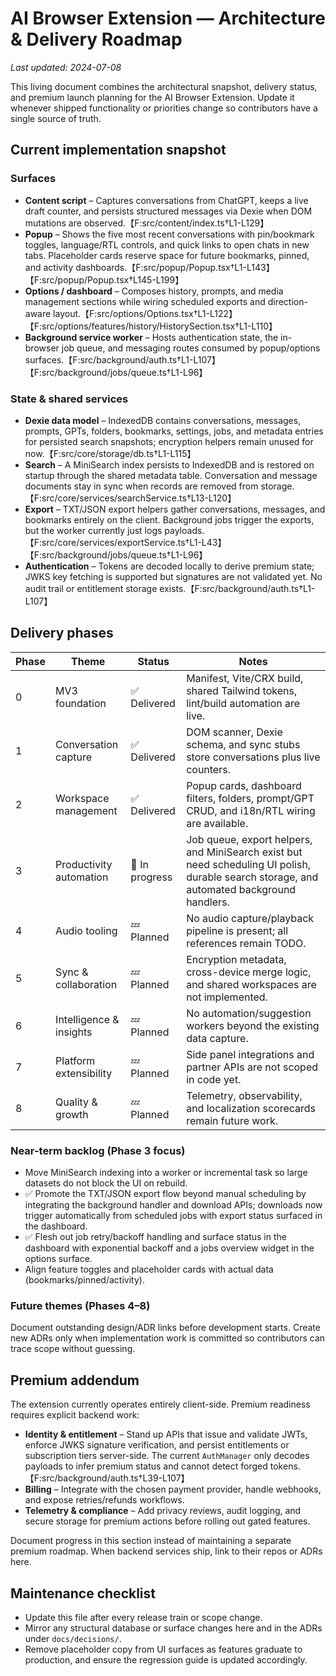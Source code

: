 # AI Browser Extension — Architecture & Delivery Roadmap

_Last updated: 2024-07-08_

This living document combines the architectural snapshot, delivery status, and premium launch planning for the AI Browser Extension. Update it whenever shipped functionality or priorities change so contributors have a single source of truth.

## Current implementation snapshot

### Surfaces
- **Content script** – Captures conversations from ChatGPT, keeps a live draft counter, and persists structured messages via Dexie when DOM mutations are observed.【F:src/content/index.ts†L1-L129】
- **Popup** – Shows the five most recent conversations with pin/bookmark toggles, language/RTL controls, and quick links to open chats in new tabs. Placeholder cards reserve space for future bookmarks, pinned, and activity dashboards.【F:src/popup/Popup.tsx†L1-L143】【F:src/popup/Popup.tsx†L145-L199】
- **Options / dashboard** – Composes history, prompts, and media management sections while wiring scheduled exports and direction-aware layout.【F:src/options/Options.tsx†L1-L122】【F:src/options/features/history/HistorySection.tsx†L1-L110】
- **Background service worker** – Hosts authentication state, the in-browser job queue, and messaging routes consumed by popup/options surfaces.【F:src/background/auth.ts†L1-L107】【F:src/background/jobs/queue.ts†L1-L96】

### State & shared services
- **Dexie data model** – IndexedDB contains conversations, messages, prompts, GPTs, folders, bookmarks, settings, jobs, and metadata entries for persisted search snapshots; encryption helpers remain unused for now.【F:src/core/storage/db.ts†L1-L115】
- **Search** – A MiniSearch index persists to IndexedDB and is restored on startup through the shared metadata table. Conversation and message documents stay in sync when records are removed from storage.【F:src/core/services/searchService.ts†L13-L120】
- **Export** – TXT/JSON export helpers gather conversations, messages, and bookmarks entirely on the client. Background jobs trigger the exports, but the worker currently just logs payloads.【F:src/core/services/exportService.ts†L1-L43】【F:src/background/jobs/queue.ts†L1-L96】
- **Authentication** – Tokens are decoded locally to derive premium state; JWKS key fetching is supported but signatures are not validated yet. No audit trail or entitlement storage exists.【F:src/background/auth.ts†L1-L107】

## Delivery phases

| Phase | Theme | Status | Notes |
| --- | --- | --- | --- |
| 0 | MV3 foundation | ✅ Delivered | Manifest, Vite/CRX build, shared Tailwind tokens, lint/build automation are live. |
| 1 | Conversation capture | ✅ Delivered | DOM scanner, Dexie schema, and sync stubs store conversations plus live counters. |
| 2 | Workspace management | ✅ Delivered | Popup cards, dashboard filters, folders, prompt/GPT CRUD, and i18n/RTL wiring are available. |
| 3 | Productivity automation | 🚧 In progress | Job queue, export helpers, and MiniSearch exist but need scheduling UI polish, durable search storage, and automated background handlers. |
| 4 | Audio tooling | 💤 Planned | No audio capture/playback pipeline is present; all references remain TODO. |
| 5 | Sync & collaboration | 💤 Planned | Encryption metadata, cross-device merge logic, and shared workspaces are not implemented. |
| 6 | Intelligence & insights | 💤 Planned | No automation/suggestion workers beyond the existing data capture. |
| 7 | Platform extensibility | 💤 Planned | Side panel integrations and partner APIs are not scoped in code yet. |
| 8 | Quality & growth | 💤 Planned | Telemetry, observability, and localization scorecards remain future work. |

### Near-term backlog (Phase 3 focus)
- Move MiniSearch indexing into a worker or incremental task so large datasets do not block the UI on rebuild.
- ✅ Promote the TXT/JSON export flow beyond manual scheduling by integrating the background handler and download APIs; downloads now trigger automatically from scheduled jobs with export status surfaced in the dashboard.
- ✅ Flesh out job retry/backoff handling and surface status in the dashboard with exponential backoff and a jobs overview widget in the options surface.
- Align feature toggles and placeholder cards with actual data (bookmarks/pinned/activity).

### Future themes (Phases 4–8)
Document outstanding design/ADR links before development starts. Create new ADRs only when implementation work is committed so contributors can trace scope without guessing.

## Premium addendum

The extension currently operates entirely client-side. Premium readiness requires explicit backend work:

- **Identity & entitlement** – Stand up APIs that issue and validate JWTs, enforce JWKS signature verification, and persist entitlements or subscription tiers server-side. The current `AuthManager` only decodes payloads to infer premium status and cannot detect forged tokens.【F:src/background/auth.ts†L39-L107】
- **Billing** – Integrate with the chosen payment provider, handle webhooks, and expose retries/refunds workflows.
- **Telemetry & compliance** – Add privacy reviews, audit logging, and secure storage for premium actions before rolling out gated features.

Document progress in this section instead of maintaining a separate premium roadmap. When backend services ship, link to their repos or ADRs here.

## Maintenance checklist
- Update this file after every release train or scope change.
- Mirror any structural database or surface changes here and in the ADRs under `docs/decisions/`.
- Remove placeholder copy from UI surfaces as features graduate to production, and ensure the regression guide is updated accordingly.

